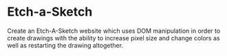 # Etch-a-Sketch

Create an Etch-A-Sketch website which uses DOM manipulation in order to create drawings with the ability to increase pixel size and change colors as well as restarting the drawing altogether.
